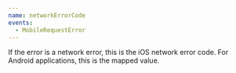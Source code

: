 ```yaml
---
name: networkErrorCode
events:
  - MobileRequestError
---
```


If the error is a network error, this is the iOS network error code. For Android applications, this is the mapped value.